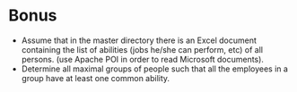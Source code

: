 # Bonus
* Assume that in the master directory there is an Excel document containing the list of abilities (jobs he/she can perform, etc) of all persons. (use Apache POI in order to read Microsoft documents).
* Determine all maximal groups of people such that all the employees in a group have at least one common ability.
